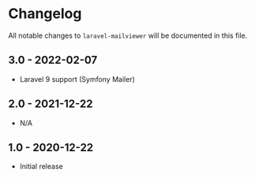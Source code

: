# Changelog

All notable changes to `laravel-mailviewer` will be documented in this file.

## 3.0 - 2022-02-07

- Laravel 9 support (Symfony Mailer)

## 2.0 - 2021-12-22

- N/A

## 1.0 - 2020-12-22

- Initial release
